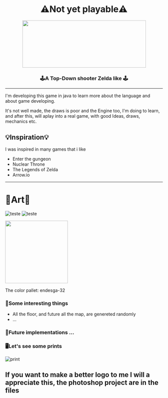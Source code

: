 <h1 align="center"> ⚠️Not yet playable⚠️️ </h3>

 

<p align="center">
  <img  src="https://user-images.githubusercontent.com/62253156/88493519-95d85380-cf7f-11ea-8df9-3f8432e0fdeb.jpg" width="395" height="151"/>
</p>

<h3 align="center"> 🕹A Top-Down shooter Zelda like 🕹 </h3>


<hr>

<p> I'm developing this game in java to learn more about the language and about game developing. </p>
<p> It's not well made, the draws is poor and the Engine too, I'm doing to learn, and after this, will aplay into a real game, with good Ideas, draws, mechanics etc. </p>

## 💡Inspiration💡
I was inspired in many games that i like 
- Enter the gungeon
- Nuclear Throne  
- The Legends of Zelda
- Arrow.io

<hr>

# 🎨Art🎨

![teste](https://user-images.githubusercontent.com/62253156/88491894-a7682e00-cf74-11ea-82d6-972a1827d6d7.jpg)
![teste](https://user-images.githubusercontent.com/62253156/88492324-f5cafc00-cf77-11ea-81b5-df283dade4a0.jpg)

<img src="https://user-images.githubusercontent.com/62253156/88491660-8272bb80-cf72-11ea-90cf-36a0a2adbcd6.jpg"  width="200" height="200"/>


The color pallet: endesga-32


### 🌌Some interesting things
- All the floor, and future all the map, are genereted randomly
- ...


### 🔮Future implementations ...

### 🖥️Let's see some prints

![print](https://user-images.githubusercontent.com/62253156/88493724-adfca280-cf80-11ea-8728-e812ace797e1.png)


## If you want to make a better logo to me I will a appreciate this, the photoshop project are in the files 
